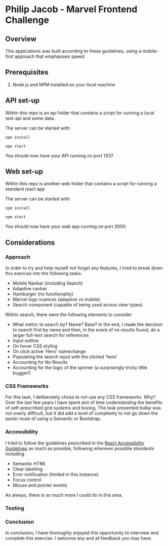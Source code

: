 # Philip Jacob - Marvel Frontend Challenge

## Overview
This applications was built according to these guidelines, using a mobile-first approach that emphasises speed.

## Prerequisites
1. Node.js and NPM installed on your local machine

## API set-up

Within this repo is an api folder that contains a script for running a local rest-api and some data.

The server can be started with:

```npm install```

```npm start```

You should now have your API running on port 1337.

## Web set-up

Within this repo is another web folder that contains a script for running a standard react app

The server can be started with:

```npm install```

```npm start```

You should now have your web app running on port 3000.

## Considerations

### Approach

In order to try and help myself not forget any features, I tried to break down this exercise into the following tasks.

- Mobile Navbar (including Search)
- Adaptive navbar
- Hamburger (no functionality)
- Marvel logo nuances (adaptive vs mobile)
- Search component (capable of being used across view types)

Within search, there were the following elements to consider

- What metric to search by? Name? Base? In the end, I made the decision to search first by name and then, in the event of no results found, do a larger full-text search for references
- Input outline
- On hover CSS styling
- On click active 'Hero' namechange
- Populating the search input with the clicked 'hero'
- Accounting for No Results
- Accounting for the logic of the spinner (a surprisingly tricky little bugger!)

### CSS Frameworks

For this task, I deliberately chose to not use any CSS frameworks. Why? Over the last few years I have spent alot of time understanding the benefits of self-prescribed grid systems and boxing. The task presented today was not overly difficult, but it did add a level of complexity to not go down the easier route of using a Semantic or Bootstrap.

### Accessibility

I tried to follow the guidelines prescribed in the [React Accessibility Guidelines](https://reactjs.org/docs/accessibility.html) as much as possible, following wherever possible standards including

- Semantic HTML
- Clear labelling
- Error notification (limited in this instance)
- Focus control
- Mouse and pointer events

As always, there is *so* much more I could do in this area.

### Testing


### Conclusion

In conclusion, I have thoroughly enjoyed this opportunity to interview and complete this exercise. I welcome any and all feedback you may have.
